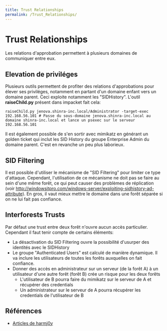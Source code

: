 ```yaml
---
title: Trust Relationships
permalink: /Trust_Relationships/
---
```


# Trust Relationships

Les relations d'approbation permettent à plusieurs domaines de communiquer entre eux.

## Elevation de priviléges
Plusieurs outils permettent de profiter des relations d'approbations pour élever ses priviléges, notamment en partant d'un domaine enfant vers un domaine parent. Ceci exploite notamment les "SIDHistory". L'outil **raiseChild.py** présent dans impacket fait cela:
```
raiseChild.py jenova.shinra-inc.local/Administrator -target-exec 192.168.56.101 # Passe du sous-domaine jenova.shinra-inc.local au domaine shinra-inc.local et lance un psexec sur le serveur 192.168.56.101
```

Il est également possible de s'en sortir avec mimikatz en générant un golden ticket qui inclut les SID History du groupe Enterprise Admin du domaine parent. C'est en revanche un peu plus laborieux.

## SID Filtering
Il est possible d'utiliser le mécanisme de "SID Filtering" pour limiter ce type d'attaque. Cependant, l'utilisation de ce mécanisme ne doit pas se faire au sein d'une même forêt, ce qui peut causer des problèmes de réplication (voir http://windowsitpro.com/windows-server/exploiting-sidhistory-ad-attribute). En gros, il vaut mieux mettre le domaine dans une forêt séparée si on ne lui fait pas confiance.

## Interforests Trusts
Par défaut une trust entre deux forêt n'ouvre aucun accès particulier. Cependant il faut tenir compte de certains éléments:
- La désactivation du SID Filtering ouvre la possibilité d'usurper des identités avec le SIDHistory
- Le groupe "Authenticated Users" est calculé de manière dynamique. Il va inclure les utilisateurs de toutes les forêts auxquelles on fait confiance.
- Donner des accès en administrateur sur un serveur (de la forêt A) à un utilisateur d'une autre forêt (forêt B) crée un risque pour les deux forêts
  - L'utilisateur de B pourra faire du mimikatz sur le serveur de A et récupérer des credentials
  - Un administrateur sur le serveur de A pourra récupérer les credentials de l'utilisateur de B

Références
----------
- [Articles de harmj0y](http://www.harmj0y.net/blog/tag/domain-trusts/)
